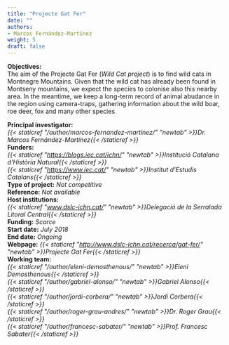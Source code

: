 ```yaml
---
title: "Projecte Gat Fer"
date: ""
authors:
- Marcos Fernández-Martínez
weight: 5
draft: false
---
```

**Objectives:**<br />
The aim of the Projecte Gat Fer (*Wild Cat project*) is to find wild cats in Montnegre Mountains. Given that the wild cat has already been found in Montseny mountains, we expect the species to colonise also this nearby area. In the meantime, we keep a long-term record of animal abudance in the region using camera-traps, gathering information about the wild boar, roe deer, fox and many other species<br />

**Principal investigator:**<br />
*{{< staticref "/author/marcos-fernandez-martinez/" "newtab" >}}Dr. Marcos Fernández-Martínez{{< /staticref >}}*<br />
**Funders:** <br />
*{{< staticref "https://blogs.iec.cat/ichn/" "newtab" >}}Institució Catalana d'Història Natural{{< /staticref >}}*<br />
*{{< staticref "https://www.iec.cat/" "newtab" >}}Institut d'Estudis Catalans{{< /staticref >}}*<br />
**Type of project:** *Not competitive*<br />
**Reference:** *Not available* <br />
**Host institutions:** <br />
*{{< staticref "www.dslc-ichn.cat/" "newtab" >}}Delegació de la Serralada Litoral Central{{< /staticref >}}*<br />
**Funding:** *Scarce*<br />
**Start date:** *July 2018*<br />
**End date:** *Ongoing*<br />
**Webpage:** *{{< staticref "http://www.dslc-ichn.cat/recerca/gat-fer/" "newtab" >}}Projecte Gat Fer{{< /staticref >}}*<br />
**Working team:**<br />
*{{< staticref "/author/eleni-demosthenous/" "newtab" >}}Eleni Demosthenous{{< /staticref >}}*<br />
*{{< staticref "/author/gabriel-alonso/" "newtab" >}}Gabriel Alonso{{< /staticref >}}*<br />
*{{< staticref "/author/jordi-corbera/" "newtab" >}}Jordi Corbera{{< /staticref >}}*<br />
*{{< staticref "/author/roger-grau-andres/" "newtab" >}}Dr. Roger Grau{{< /staticref >}}*<br />
*{{< staticref "/author/francesc-sabater/" "newtab" >}}Prof. Francesc Sabater{{< /staticref >}}*<br />
